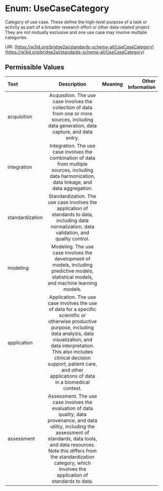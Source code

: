 
# Enum: UseCaseCategory

Category of use case. These define the high-level purpose of a task or activity as part of a broader research effort or other data-related project. They are not mutually exclusive and one use case may involve multiple categories.

URI: [https://w3id.org/bridge2ai/standards-schema-all/UseCaseCategory](https://w3id.org/bridge2ai/standards-schema-all/UseCaseCategory)


## Permissible Values

| Text | Description | Meaning | Other Information |
| :--- | :---: | :---: | ---: |
| acquisition | Acquisition. The use case involves the collection of data from one or more sources, including data generation, data capture, and data entry. |  |  |
| integration | Integration. The use case involves the combination of data from multiple sources, including data harmonization, data linkage, and data aggregation. |  |  |
| standardization | Standardization. The use case involves the application of standards to data, including data normalization, data validation, and quality control. |  |  |
| modeling | Modeling. The use case involves the development of models, including predictive models, statistical models, and machine learning models. |  |  |
| application | Application. The use case involves the use of data for a specific scientific or otherwise productive purpose, including data analysis, data visualization, and data interpretation. This also includes clinical decision support, patient care, and other applications of data in a biomedical context. |  |  |
| assessment | Assessment. The use case involves the evaluation of data quality, data provenance, and data utility, including the assessment of standards, data tools, and data resources. Note this differs from the standardization category, which involves the application of standards to data. |  |  |

